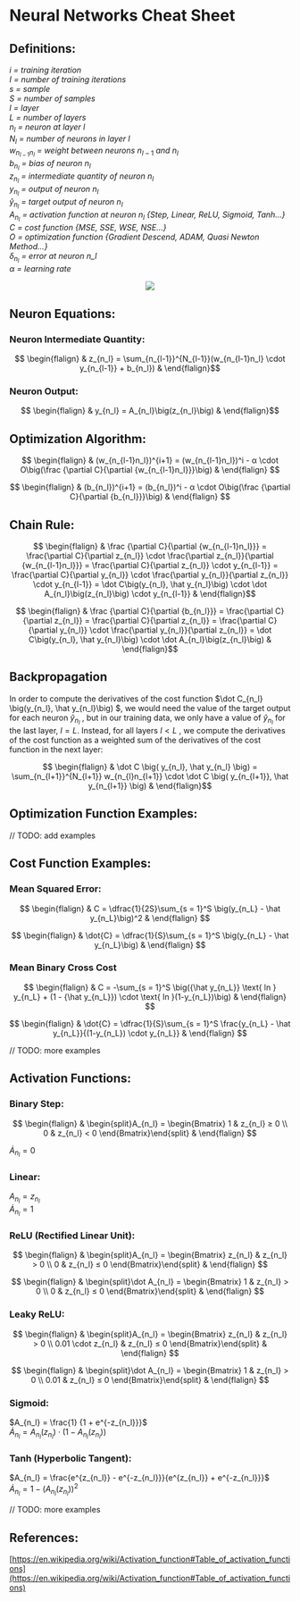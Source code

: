 # Neural Networks Cheat Sheet

## Definitions:
*i = training iteration*\
*I = number of training iterations*\
*s = sample*\
*S = number of samples*\
*l = layer*\
*L = number of layers*\
$n_l$ *= neuron at layer l*\
$N_l$ *= number of neurons in layer l*\
$w_{n_{l-1}n_l}$ *= weight between neurons* $n_{l-1}$ *and* $n_l$\
$b_{n_l}$ *= bias of neuron* $n_l$\
$z_{n_l}$ *= intermediate quantity of neuron* $n_l$\
$y_{n_l}$ *= output of neuron* $n_l$\
$\hat y_{n_l}$ *= target output of neuron* $n_l$\
$A_{n_l}$ *= activation function at neuron* $n_l$ *{Step, Linear, ReLU, Sigmoid, Tanh...}*\
$C$ *= cost function {MSE, SSE, WSE, NSE...}*\
$O$ *= optimization function {Gradient Descend, ADAM, Quasi Newton Method...}*\
$δ_{n_l}$ *= error at neuron n_l*\
$α$ *= learning rate*

<p align="center">
  <img src="https://github.com/alejandrofsevilla/neural_network_notes/assets/110661590/2522d49c-d13d-4544-b7bb-59072d4dabf4" />
</p>

## Neuron Equations:
### Neuron Intermediate Quantity:
$$ \begin{flalign} & z_{n_l} = \sum_{n_{l-1}}^{N_{l-1}}(w_{n_{l-1}n_l} \cdot y_{n_{l-1}} + b_{n_l}) & \end{flalign}$$
### Neuron Output:
$$ \begin{flalign} & y_{n_l} = A_{n_l}\big(z_{n_l}\big) & \end{flalign}$$

## Optimization Algorithm:

$$ \begin{flalign} &
(w_{n_{l-1}n_l})^{i+1} = (w_{n_{l-1}n_l})^i - α \cdot O\big(\frac {\partial C}{\partial {w_{n_{l-1}n_l}}}\big)
& \end{flalign} $$

$$ \begin{flalign} &
(b_{n_l})^{i+1} = (b_{n_l})^i - α \cdot O\big(\frac {\partial C}{\partial {b_{n_l}}}\big)
& \end{flalign} $$

## Chain Rule:

$$ \begin{flalign} &
\frac {\partial C}{\partial {w_{n_{l-1}n_l}}} 
= \frac{\partial C}{\partial z_{n_l}} \cdot \frac{\partial z_{n_l}}{\partial {w_{n_{l-1}n_l}}}
= \frac{\partial C}{\partial z_{n_l}} \cdot y_{n_{l-1}}
= \frac{\partial C}{\partial y_{n_l}} \cdot \frac{\partial y_{n_l}}{\partial z_{n_l}} \cdot y_{n_{l-1}}
= \dot C\big(y_{n_l}, \hat y_{n_l}\big) \cdot \dot A_{n_l}\big(z_{n_l}\big) \cdot y_{n_{l-1}}
& \end{flalign}$$

$$ \begin{flalign} &
\frac {\partial C}{\partial {b_{n_l}}} 
= \frac{\partial C}{\partial z_{n_l}}
= \frac{\partial C}{\partial z_{n_l}}
= \frac{\partial C}{\partial y_{n_l}} \cdot \frac{\partial y_{n_l}}{\partial z_{n_l}}
= \dot C\big(y_{n_l}, \hat y_{n_l}\big) \cdot \dot A_{n_l}\big(z_{n_l}\big)
& \end{flalign}$$

## Backpropagation
In order to compute the derivatives of the cost function $\dot C_{n_l} \big(y_{n_l}, \hat y_{n_l}\big) $, we would need the value of the target output for each neuron $\hat y_{n_l}$ , but in our training data, we only have a value of $\hat y_{n_l}$ for the last layer, $l = L$. Instead, for all layers  $l < L$ , we compute the derivatives of the cost function as a weighted sum of the derivatives of the cost function in the next layer:

$$ \begin{flalign} &
\dot C \big( y_{n_l}, \hat y_{n_l} \big) = \sum_{n_{l+1}}^{N_{l+1}} w_{n_{l}n_{l+1}} \cdot \dot C \big( y_{n_{l+1}}, \hat y_{n_{l+1}} \big) 
& \end{flalign}$$

## Optimization Function Examples:
// TODO: add examples

## Cost Function Examples:
### Mean Squared Error:

$$ \begin{flalign} &
C = \dfrac{1}{2S}\sum_{s = 1}^S \big(y_{n_L} - \hat y_{n_L}\big)^2
& \end{flalign} $$

$$ \begin{flalign} &
\dot{C} = \dfrac{1}{S}\sum_{s = 1}^S \big(y_{n_L} - \hat y_{n_L}\big)
& \end{flalign} $$

### Mean Binary Cross Cost
$$ \begin{flalign} &
C = -\sum_{s = 1}^S \big({\hat y_{n_L}} \text{ ln } y_{n_L} + (1 - {\hat y_{n_L}}) \cdot \text{ ln }(1-y_{n_L})\big)
& \end{flalign} $$

$$ \begin{flalign} &
\dot{C} = \dfrac{1}{S}\sum_{s = 1}^S \frac{y_{n_L} - \hat y_{n_L}}{(1-y_{n_L}) \cdot y_{n_L}}
& \end{flalign} $$

// TODO: more examples

## Activation Functions:
### Binary Step:
$$ \begin{flalign} &
\begin{split}A_{n_l} = \begin{Bmatrix} 1 & z_{n_l} ≥ 0 \\
 0 & z_{n_l} < 0 \end{Bmatrix}\end{split}
& \end{flalign} $$

$\dot A_{n_l} = 0$

### Linear:
$A_{n_l} = z_{n_l}$\
$\dot A_{n_l} = 1$

### ReLU (Rectified Linear Unit):
$$ \begin{flalign} &
\begin{split}A_{n_l} = \begin{Bmatrix} z_{n_l} & z_{n_l} > 0 \\
 0 & z_{n_l} ≤ 0 \end{Bmatrix}\end{split}
& \end{flalign} $$

$$ \begin{flalign} &
\begin{split}\dot A_{n_l} = \begin{Bmatrix} 1 & z_{n_l} > 0 \\
 0 & z_{n_l} ≤ 0 \end{Bmatrix}\end{split}
& \end{flalign} $$

### Leaky ReLU:
$$ \begin{flalign} &
\begin{split}A_{n_l} = \begin{Bmatrix} z_{n_l} & z_{n_l} > 0 \\
 0.01 \cdot z_{n_l} & z_{n_l} ≤ 0 \end{Bmatrix}\end{split}
& \end{flalign} $$

$$ \begin{flalign} &
\begin{split}\dot A_{n_l} = \begin{Bmatrix} 1 & z_{n_l} > 0 \\
 0.01 & z_{n_l} ≤ 0 \end{Bmatrix}\end{split}
& \end{flalign} $$

### Sigmoid:
$A_{n_l} = \frac{1} {1 + e^{-z_{n_l}}}$\
$\dot A_{n_l} = A_{n_l}(z_{n_l}) \cdot (1-A_{n_l}(z_{n_l}))$

### Tanh (Hyperbolic Tangent):
$A_{n_l} = \frac{e^{z_{n_l}} - e^{-z_{n_l}}}{e^{z_{n_l}} + e^{-z_{n_l}}}$\
$\dot A_{n_l} = 1 - \big({A_{n_l}(z_{n_l})}\big)^2$

// TODO: more examples

## References:
[https://en.wikipedia.org/wiki/Activation_function#Table_of_activation_functions](https://en.wikipedia.org/wiki/Activation_function#Table_of_activation_functions)


